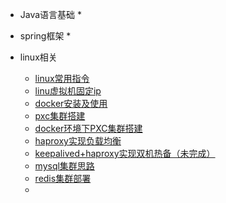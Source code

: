   * Java语言基础
    * 
  * spring框架
    * 

* linux相关
  * [linux常用指令](article/linux常用指令.md)
  * [linu虚拟机固定ip](article/linu虚拟机固定ip.md)
  * [docker安装及使用](article/docker安装及使用.md)
  * [pxc集群搭建](article/PXC集群搭建.md)
  * [docker环境下PXC集群搭建](article/docker环境下PXC集群搭建.md)
  * [haproxy实现负载均衡](article/haproxy实现负载均衡.md)
  * [keepalived+haproxy实现双机热备（未完成）](article/keepalived+haproxy实现双机热备（未完成）.md)
  * [mysql集群思路](article/mysql集群思路.md)
  * [redis集群部署](article/redis集群部署.md)
  * 

